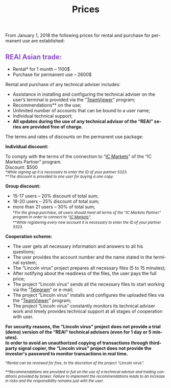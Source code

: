 ﻿---
layout: page

title: Prices
breadcrumb: Цены

meta: All earnings through selling the data of technical advisers will be allocated for charity.

lang: en
ref: prices
---

From January 1, 2018 the following prices for rental and purchase for permanent use are established:

## <span style="color:#8b4ac7">REAl Asian trade:</span>

- Rental* for 1 month – 1100$
- Purchase for permanent use – 2600$

Rental and purchase of any technical adviser includes:

- Assistance in installing and configuring the technical adviser on the user’s terminal is provided via the “<a href="https://www.teamviewer.com/" target="_blank">TeamViewer</a>” program;
- Recommendations** on the use;
- Unlimited number of accounts that can be bound to a user name;
- Individual technical support;
- **All updates during the use of any technical advisor of the “REAl” series are provided free of charge.**

The terms and rates of discounts on the permanent use package:  

**Individual discount:**

To comply with the terms of the connection to “<a href="https://lincolnvirus.com/ea/ic_markets" target="_blank">IC Markets</a>” of the “IC Markets Partner” program.  
Discount: $500  
<small>\*_While signing up it is necessary to enter the ID of your partner 5323._</small>  
<small>\*\*_The discount is provided to one user for buying a one copy._</small>  

**Group discount:**  

- 15-17 users – 20% discount of total sum;  
- 18-20 users – 25% discount of total sum;  
- more than 21 users – 30% of total sum;  
<small>\*_For the group purchase, all users should meet all terms of the “IC Markets Partner” program in order to connect to “<a href="https://lincolnvirus.com/ea/ic_markets" target="_blank">IC Markets</a>”._</small>  
<small>\*\*_While registering every new account it is necessary to enter the ID of your partner 5323._</small>  

**Cooperation scheme:**  

- The user gets all necessary information and answers to all his questions;  
- The user provides the account number and the name stated in the terminal system;  
- The “Lincoln virus” project prepares all necessary files (5 to 15 minutes);  
- After notifying about the readiness of the files, the user pays the full price;  
- The project “Lincoln virus” sends all the necessary files to start working via the “<a href="https://t.me/chutkoy" target="_blank">Telegram</a>” or e-mail;  
- The project “Lincoln virus” installs and configures the uploaded files via the “<a href="https://www.teamviewer.com/" target="_blank">TeamViewer</a>” program;  
- The project “Lincoln virus” constantly monitors its technical adviser work and timely provides technical support at all stages of cooperation with user.  

**For security reasons, the “Lincoln virus” project does not provide a trial (demo) version of the “REAl” technical advisers (even for 1 day or 5 minutes).**  
**In order to avoid an unauthorized copying of transactions through third-party signal copier, the “Lincoln virus” project does not provide the investor's password to monitor transactions in real time.**  

<small>\*_Rental can be renewed for free, to the discretion of the project “Lincoln virus”._</small>  

<small>\*\*_Recommendations are provided in full on the use of a technical advisor and trading conditions provided by broker. Failure to implement the recommendations leads to an increase in risks and the responsibility remains just with the user._</small>